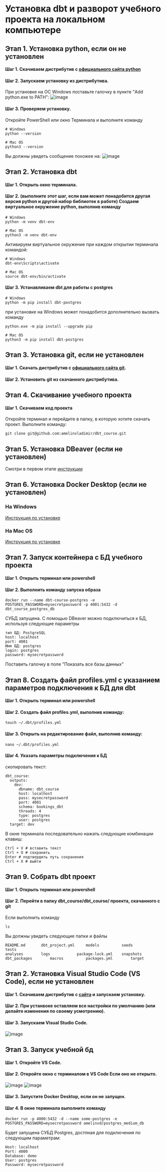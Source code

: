 # Установка dbt и разворот учебного проекта на локальном компьютере

## Этап 1. Установка python, если он не установлен

#### Шаг 1. Скачиваем дистрибутив с [официального сайта python](https://www.python.org/downloads/)
#### Шаг 2. Запускаем установку из дистрибутива.
При установке на ОС Windows поставьте галочку в пункте "Add python.exe to PATH":
![image](https://github.com/user-attachments/assets/e8199c37-3d2a-400d-bd0a-91a190e2e843)
#### Шаг 3. Проверяем установку.
Откройте PowerShell или окно Терминала и выполните команду 

````console
# Windows
python --version
````
````console
# Mac OS
python3 --version
````

Вы должны увидеть сообщение похожее на:
![image](https://github.com/user-attachments/assets/1b714705-c91a-4905-b5c5-f2af08729317)


## Этап 2. Установка dbt

#### Шаг 1. Открыть окно терминала.

#### Шаг 2. (выполните этот шаг, если вам может понадобится другая версия python и другой набор библиотек в работе) Создаем виртуальное окружение python, выполнив команду
````console
# Windows
python -m venv dbt-env
````
````console
# Mac OS
python3 -m venv dbt-env
````

Активируем виртуальное окружение при каждом открытии терминала командой:
````console
# Windows
dbt-env\Scripts\activate
````
````console
# Mac OS
source dbt-env/bin/activate
````

#### Шаг 3. Устанавливаем dbt для работы с postgres

````console
# Windows
python -m pip install dbt-postgres
````
при установке на Windows может понадобится дополнительно вызвать команду 
````console
python.exe -m pip install --upgrade pip
````

````console
# Mac OS
python3 -m pip install dbt-postgres
````

## Этап 3. Установка git, если не установлен

#### Шаг 1. Скачать дистрибутив с [официального сайта git](https://git-scm.com/downloads).
#### Шаг 2. Установить git из скачанного дистрибутива.

## Этап 4. Скачивание учебного проекта

#### Шаг 1. Скачиваем код проекта
Откройте терминал и перейдите в папку, в которую хотите скачать проект.
Выполните команду:
````console
git clone git@github.com:amelinvladimir/dbt_course.git
````

## Этап 5. Установка DBeaver (если не установлен)

Смотри в первом этапе [инструкции](https://github.com/amelinvladimir/sql_course/blob/main/%D0%A3%D1%80%D0%BE%D0%BA%201.2%20%D0%A3%D1%81%D1%82%D0%B0%D0%BD%D0%BE%D0%B2%D0%BA%D0%B0%20%D0%9F%D0%9E/README.md)


## Этап 6. Установка Docker Desktop (если не установлен)

### На Windows
[Инструкция по установке](https://github.com/amelinvladimir/docker_course/blob/main/%D0%A3%D1%81%D1%82%D0%B0%D0%BD%D0%BE%D0%B2%D0%BA%D0%B0%20Docker%20%D0%BD%D0%B0%20Windows%2010/README.md)
### На Mac OS
[Инструкция по установке](https://github.com/amelinvladimir/docker_course/blob/main/%D0%A3%D1%81%D1%82%D0%B0%D0%BD%D0%BE%D0%B2%D0%BA%D0%B0%20Docker%20%D0%BD%D0%B0%20Mac%20OS/README.md)

## Этап 7. Запуск контейнера с БД учебного проекта

#### Шаг 1. Открыть терминал или powershell
#### Шаг 2. Выполнить команду запуска образа

````console
docker run --name dbt-course-postgres -e POSTGRES_PASSWORD=mysecretpassword -p 4001:5432 -d dbt_course_postgres_db
````

СУБД запущена. С помощью DBeaver можно подключиться к БД, используя следующие параметры
````console
тип БД: PostgreSQL
host: localhost
port: 4001
Имя БД: postgres
login: postgres
password: mysecretpassword
````
Поставить галочку в поле "Показать все базы данных"

## Этап 8. Создать файл profiles.yml с указанием параметров подключения к БД для dbt

#### Шаг 1. Открыть терминал или powershell
#### Шаг 2. Создать файл profiles.yml, выполнив команду:
````console
touch ~/.dbt/profiles.yml
````
#### Шаг 3. Открыть на редактирование файл, выполнив команду:
````console
nano ~/.dbt/profiles.yml
````
#### Шаг 4. Указать параметры подключения к БД

скопировать текст:
````console
dbt_course:
  outputs:
    dev:
      dbname: dbt_course
      host: localhost
      pass: mysecretpassword
      port: 4001
      schema: bookings_dbt
      threads: 4
      type: postgres
      user: postgres
  target: dev
````

В окне терминала последовательно нажать следующие комбинации клавиш:
````console
Ctrl + V # вставить текст
Ctrl + O # сохранить
Enter # подтвердить путь сохранения
Ctrl + X # выйти
````

## Этап 9. Собрать dbt проект

#### Шаг 1. Открыть терминал или powershell
#### Шаг 2. Перейти в папку dbt_course/dbt_course/ проекта, скачанного с git

Если выполнить команду 
````console
ls
````
Вы должны увидеть следующие папки и файлы
````console
README.md		dbt_project.yml		models			seeds			tests
analyses		logs			package-lock.yml	snapshots
dbt_packages		macros			packages.yml		target
````

## Этап 2. Установка Visual Studio Code (VS Code), если не установлен

#### Шаг 1. Скачиваем дистрибутив с [сайта](https://code.visualstudio.com/) и запускаем установку.
#### Шаг 2. При устанвоке оставляем все настройки по умолчанию (или делайте изменения по своему усмотрению).
#### Шаг 3. Запускаем Visual Studio Code.
![image](https://github.com/user-attachments/assets/23d4ada8-1426-4694-b747-9f3267169dd4)

## Этап 3. Запуск учебной бд

#### Шаг 1. Откройте VS Code.
#### Шаг 2. Откройте окно с терминалом в VS Code Если оно не открыто.
![image](https://github.com/user-attachments/assets/1f9b1804-1f8e-4265-bee8-54d02cc4362b)
![image](https://github.com/user-attachments/assets/da36a831-8d93-406c-97e4-18838c91bfd2)
#### Шаг 3. Запустите Docker Desktop, если он не запущен.
#### Шаг 4. В окне терминала выполните команду 
````console
docker run -p 4000:5432 -d --name some-postgres -e POSTGRES_PASSWORD=mysecretpassword amelinvd/postgres_medium_db
````
Будет запущена СУБД Postgres, достпная для подключения по следующим параметрам:
````console
Host: localhost
Port: 4000
Database: demo
User: postgres
Password: mysecretpassword
````
